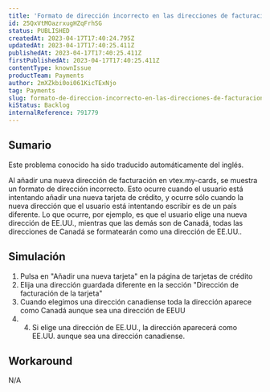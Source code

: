 ```yaml
---
title: 'Formato de dirección incorrecto en las direcciones de facturación de "Mis tarjetas".'
id: 25QxVtMOazrxugHZqFrhSG
status: PUBLISHED
createdAt: 2023-04-17T17:40:24.795Z
updatedAt: 2023-04-17T17:40:25.411Z
publishedAt: 2023-04-17T17:40:25.411Z
firstPublishedAt: 2023-04-17T17:40:25.411Z
contentType: knownIssue
productTeam: Payments
author: 2mXZkbi0oi061KicTExNjo
tag: Payments
slug: formato-de-direccion-incorrecto-en-las-direcciones-de-facturacion-de-mis-tarjetas
kiStatus: Backlog
internalReference: 791779
---
```


## Sumario

<div class="alert alert-info">
  <p>Este problema conocido ha sido traducido automáticamente del inglés.</p>
</div>


Al añadir una nueva dirección de facturación en vtex.my-cards, se muestra un formato de dirección incorrecto. Esto ocurre cuando el usuario está intentando añadir una nueva tarjeta de crédito, y ocurre sólo cuando la nueva dirección que el usuario está intentando escribir es de un país diferente. Lo que ocurre, por ejemplo, es que el usuario elige una nueva dirección de EE.UU., mientras que las demás son de Canadá, todas las direcciones de Canadá se formatearán como una dirección de EE.UU..


##

## Simulación


1. Pulsa en "Añadir una nueva tarjeta" en la página de tarjetas de crédito
2. Elija una dirección guardada diferente en la sección "Dirección de facturación de la tarjeta"
3. Cuando elegimos una dirección canadiense toda la dirección aparece como Canadá aunque sea una dirección de EEUU
4. 4. Si elige una dirección de EE.UU., la dirección aparecerá como EE.UU. aunque sea una dirección canadiense.



## Workaround


N/A





